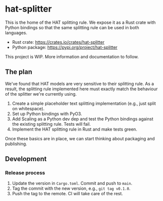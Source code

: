 # hat-splitter

This is the home of the HAT splitting rule. We expose it as a Rust crate with
Python bindings so that the same splitting rule can be used in both languages.

- Rust crate: https://crates.io/crates/hat-splitter
- Python package: https://pypi.org/project/hat-splitter

This project is WIP. More information and documentation to follow.

## The plan

We've found that HAT models are very sensitive to their splitting rule. As a
result, the splitting rule implemented here must exactly match the behaviour of
the splitter we're currently using.

1. Create a simple placeholder text splitting implementation (e.g., just split
   on whitespace).
2. Set up Python bindings with PyO3.
3. Add Scaling as a Python dev dep and test the Python bindings against the
   existing splitting rule. Tests will fail.
4. Implement the HAT splitting rule in Rust and make tests green.

Once these basics are in place, we can start thinking about packaging and
publishing.

## Development

### Release process

1. Update the version in `Cargo.toml`. Commit and push to `main`.
2. Tag the commit with the new version, e.g., `git tag v0.1.0`.
3. Push the tag to the remote. CI will take care of the rest.
